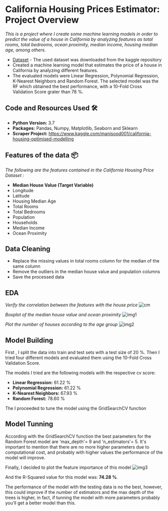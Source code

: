 # California Housing Prices Estimator: Project Overview

_This is a project where I create some machine learning models in order to predict the value of a house in California by analyzing features as total rooms, total bedrooms, ocean proximity, median income, housing median age, among others._

* [Dataset](https://www.kaggle.com/camnugent/california-housing-prices) - The used dataset was downloaded from the kaggle repository
* Created a machine learning model that estimates the price of a house in California by analyzing different features.
* The evaluated models were Linear Regression, Polynomial Regression, K-Nearest Neighbors and Random Forest. The selected model was the RF which obtained the best performance, with a 10-Fold Cross Validation Score grater than 78 %. 

## Code and Resources Used 🛠️

* **Python Version:** 3.7
* **Packages:** Pandas, Numpy, Matplotlib, Seaborn and Sklearn
* **Scraper Project:** https://www.kaggle.com/manisood001/california-housing-optimised-modelling

## Features of the data 📦
_The following are the features contained in the California Housing Price Dataset :_

* **Median House Value (Target Variable)**
* Longitude           
* Latitude            
* Housing Median Age  
* Total Rooms         
* Total Bedrooms      
* Population          
* Households         
* Median Income       
* Ocean Proximity 

## Data Cleaning

* Replace the missing values in total rooms column for the median of the same column
* Remove the outliers in the median house value and population columns
* Save the processed data

## EDA

_Verify the correlation between the features with the house price_
![cm](https://user-images.githubusercontent.com/63115543/91671102-425ea580-eae9-11ea-9d14-c17f91e127b1.jpg)

_Boxplot of the median house value and ocean proximity_ 
![img1](https://user-images.githubusercontent.com/63115543/91671138-7afe7f00-eae9-11ea-8b42-9425f73e3711.jpg)

_Plot the number of houses according to the age group_
![img2](https://user-images.githubusercontent.com/63115543/91671157-af723b00-eae9-11ea-8f00-7caa9ee2e16d.jpg)

## Model Building

First , I split the data into train and test sets with a test size of 20 %. Then I tried four different models and evaluated them using the 10-Fold Cross Validation Score.

The models I tried are the following models with the respective cv score:

* **Linear Regression:** 61.22 %
* **Polynomial Regression:** 61.22 %
* **K-Nearest Neighbors:** 67.93 %
* **Random Forest:** 78.60 %

The I proceeded to tune the model using the GridSearchCV function

## Model Tunning

According with the GridSearchCV function the best parameters for the Random Forest model are 'max_depth'= 9 and 'n_estimators'= 5.  It's important to mention that there are no more higher parameters due to computational cost, and probably with higher values the performance of the model will improve.

Finally, I decided to plot the feature importance of this model
![img3](https://user-images.githubusercontent.com/63115543/91671305-2a882100-eaeb-11ea-9bf3-cdcb410395a4.jpg)

And the R-Squared value for this model was: **74.28 %**.

The performance of the model with the testing data is no the best, however, this could improve if the number of estimators and the max depth of the trees is higher, in fact, if tunning the model with more parameters probably you'll get a better model than this.
